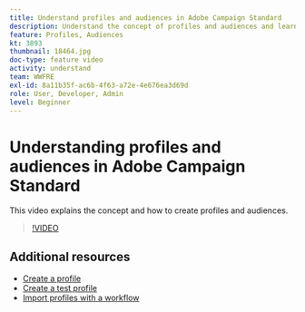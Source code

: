 ```yaml
---
title: Understand profiles and audiences in Adobe Campaign Standard
description: Understand the concept of profiles and audiences and learn how to create profiles and audiences.
feature: Profiles, Audiences
kt: 3893
thumbnail: 18464.jpg
doc-type: feature video
activity: understand
team: WWFRE
exl-id: 8a11b35f-ac6b-4f63-a72e-4e676ea3d69d
role: User, Developer, Admin
level: Beginner
---
```

# Understanding profiles and audiences in Adobe Campaign Standard

This video explains the concept and how to create profiles and audiences.

>[!VIDEO](https://video.tv.adobe.com/v/18464?quality=12)

## Additional resources

* [Create a profile](/help/profiles-and-audiences/creating-a-profile.md)
* [Create a test profile](/help/profiles-and-audiences/test-profiles.md)
* [Import profiles with a workflow](/help/managing-processes-and-data/importing-profiles.md)
